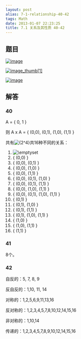 ```yaml
---
layout: post
alias: 7-1-relationship-40-42
tags: Math
date: 2013-01-07 22:23:25
title: 7.1 关系及其性质 40-42
---
```


## 题目

[![image](http://freewind.me/wp-content/uploads/2013/01/image_thumb148.png "image")](http://freewind.me/wp-content/uploads/2013/01/image147.png)

[![image_thumb[1]](http://freewind.me/wp-content/uploads/2013/01/image_thumb1_thumb1.png "image_thumb[1]")](http://freewind.me/wp-content/uploads/2013/01/image_thumb149.png)

[![image](http://freewind.me/wp-content/uploads/2013/01/image_thumb150.png "image")](http://freewind.me/wp-content/uploads/2013/01/image148.png)

## 解答

### 40

A = { 0, 1 }

则 A x A = { (0,0), (0,1), (1,0), (1,1) }

共有![{2^4}](http://chart.apis.google.com/chart?cht=tx&chs=1x0&chf=bg,s,FFFFFF00&chco=000000&chl=%7B2%5E4%7D)共16种不同的关系：

1.  ![\emptyset ](http://chart.apis.google.com/chart?cht=tx&chs=1x0&chf=bg,s,FFFFFF00&chco=000000&chl=%5Cemptyset%20)
2.  { (0,0) }
3.  { (0,0), (0,1) }
4.  { (0,0), (1,0) }
5.  { (0,0), (1,1) }
6.  { (0,0), (0,1), (1,0) }
7.  { (0,0), (0,1), (1,1) }
8.  { (0,0), (1,0), (1,1) }
9.  { (0,0), (0,1), (1,0), (1,1) }
10.  { (0,1) }
11.  { (0,1), (1,0) }
12.  { (0,1), (1,1) }
13.  { (0,1), (1,0), (1,1) }
14.  { (1,0) }
15.  { (1,0), (1,1) }
16.  { (1,1) }

### 41

<p>8个。

### 42

自反的：5, 7, 8, 9

反自反的：1,10, 11, 14

对称的：1,2,5,6,9,11,13,16

反对称的：1,2,3,4,5,7,8,10,12,14,15,16

非对称的：1,10,14

传递的：1,2,3,4,5,7,8,9,10,12,14,15,16
</p>
